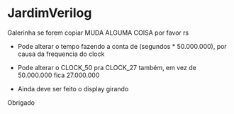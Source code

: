 # JardimVerilog

Galerinha se forem copiar MUDA ALGUMA COISA por favor rs

- Pode alterar o tempo fazendo a conta de (segundos * 50.000.000), por causa da frequencia do clock
- Pode alterar o CLOCK_50 pra CLOCK_27 também, em vez de 50.000.000 fica 27.000.000

- Ainda deve ser feito o display girando

Obrigado

